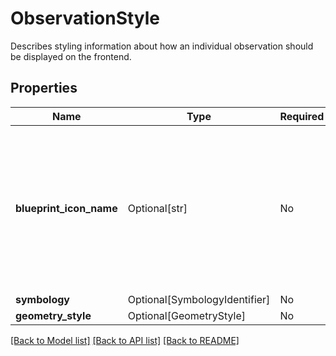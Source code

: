 # ObservationStyle

Describes styling information about how an individual observation should be displayed on the frontend.

## Properties
| Name | Type | Required | Description |
| ------------ | ------------- | ------------- | ------------- |
**blueprint_icon_name** | Optional[str] | No | The name of an icon from the open source project "blueprint" to be used in the baseball card view of an observation.  |
**symbology** | Optional[SymbologyIdentifier] | No |  |
**geometry_style** | Optional[GeometryStyle] | No |  |


[[Back to Model list]](../../../../README.md#models-v1-link) [[Back to API list]](../../../../README.md#apis-v1-link) [[Back to README]](../../../../README.md)

